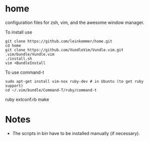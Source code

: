 home
====

configuration files for zsh, vim, and the awesome window manager.

To install use

	git clone https://github.com/leinkemmer/home.git
	cd home
	git clone https://github.com/VundleVim/Vundle.vim.git .vim/bundle/Vundle.vim
	./install.sh
	vim +BundleInstall

To use command-t

	sudo apt-get install vim-nox ruby-dev # in Ubuntu (to get ruby support)
	cd ~/.vim/bundle/Command-T/ruby/command-t
  ruby extconf.rb
	make


Notes
=====

- The scripts in bin have to be installed manually (if necessary).
